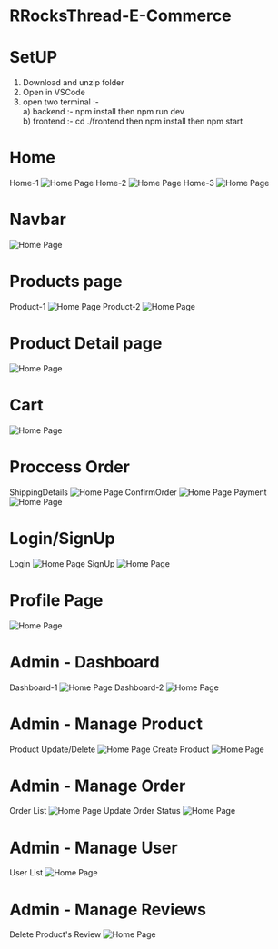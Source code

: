 # RRocksThread-E-Commerce
# SetUP
1) Download and unzip folder
2) Open in VSCode
3) open two terminal :- <br>
 a) backend :-  npm install then npm run dev<br>
 b) frontend :- cd ./frontend then npm install then npm start
 
# Home
Home-1
![Home Page](https://raw.githubusercontent.com/kashyap9188/RRocksThread-E-Commerce/main/ScreenShots/ScreenShots-1.jpg)
Home-2
![Home Page](https://raw.githubusercontent.com/kashyap9188/RRocksThread-E-Commerce/main/ScreenShots/ScreenShots-2.jpg)
Home-3
![Home Page](https://raw.githubusercontent.com/kashyap9188/RRocksThread-E-Commerce/main/ScreenShots/ScreenShots-3.jpg)
# Navbar
![Home Page](https://raw.githubusercontent.com/kashyap9188/RRocksThread-E-Commerce/main/ScreenShots/ScreenShots-4.jpg)
# Products page
Product-1
![Home Page](https://raw.githubusercontent.com/kashyap9188/RRocksThread-E-Commerce/main/ScreenShots/ScreenShots-5.jpg)
Product-2
![Home Page](https://raw.githubusercontent.com/kashyap9188/RRocksThread-E-Commerce/main/ScreenShots/ScreenShots-6.jpg)
# Product Detail page
![Home Page](https://raw.githubusercontent.com/kashyap9188/RRocksThread-E-Commerce/main/ScreenShots/ScreenShots-7.jpg)
# Cart
![Home Page](https://raw.githubusercontent.com/kashyap9188/RRocksThread-E-Commerce/main/ScreenShots/ScreenShots-8.jpg)
# Proccess Order
ShippingDetails
![Home Page](https://raw.githubusercontent.com/kashyap9188/RRocksThread-E-Commerce/main/ScreenShots/ScreenShots-9.jpg)
ConfirmOrder
![Home Page](https://raw.githubusercontent.com/kashyap9188/RRocksThread-E-Commerce/main/ScreenShots/ScreenShots-10.jpg)
Payment
![Home Page](https://raw.githubusercontent.com/kashyap9188/RRocksThread-E-Commerce/main/ScreenShots/ScreenShots-11.jpg)
# Login/SignUp
Login
![Home Page](https://raw.githubusercontent.com/kashyap9188/RRocksThread-E-Commerce/main/ScreenShots/ScreenShots-12.jpg)
SignUp
![Home Page](https://raw.githubusercontent.com/kashyap9188/RRocksThread-E-Commerce/main/ScreenShots/ScreenShots-13.jpg)
# Profile Page
![Home Page](https://raw.githubusercontent.com/kashyap9188/RRocksThread-E-Commerce/main/ScreenShots/ScreenShots-14.jpg)
# Admin - Dashboard
Dashboard-1
![Home Page](https://raw.githubusercontent.com/kashyap9188/RRocksThread-E-Commerce/main/ScreenShots/ScreenShots-15.jpg)
Dashboard-2
![Home Page](https://raw.githubusercontent.com/kashyap9188/RRocksThread-E-Commerce/main/ScreenShots/ScreenShots-16.jpg)
# Admin - Manage Product
Product Update/Delete
![Home Page](https://raw.githubusercontent.com/kashyap9188/RRocksThread-E-Commerce/main/ScreenShots/ScreenShots-17.jpg)
Create Product
![Home Page](https://raw.githubusercontent.com/kashyap9188/RRocksThread-E-Commerce/main/ScreenShots/ScreenShots-18.jpg)
# Admin - Manage Order
Order List
![Home Page](https://raw.githubusercontent.com/kashyap9188/RRocksThread-E-Commerce/main/ScreenShots/ScreenShots-19.jpg)
Update Order Status
![Home Page](https://raw.githubusercontent.com/kashyap9188/RRocksThread-E-Commerce/main/ScreenShots/ScreenShots-20.jpg)
# Admin - Manage User
User List
![Home Page](https://raw.githubusercontent.com/kashyap9188/RRocksThread-E-Commerce/main/ScreenShots/ScreenShots-21.jpg)
# Admin - Manage Reviews
Delete Product's Review
![Home Page](https://raw.githubusercontent.com/kashyap9188/RRocksThread-E-Commerce/main/ScreenShots/ScreenShots-22.jpg)
